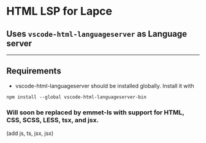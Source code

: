 # HTML LSP for Lapce

## Uses `vscode-html-languageserver` as Language server
---


## Requirements

- vscode-html-languageserver should be installed globally. Install it with

`npm install --global vscode-html-languageserver-bin`


### Will soon be replaced by emmet-ls with support for HTML, CSS, SCSS, LESS, tsx, and jsx.

(add js, ts, jsx, jsx)
